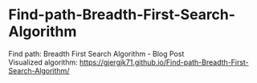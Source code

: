 # Find-path-Breadth-First-Search-Algorithm
Find path: Breadth First Search Algorithm - Blog Post <br/>
Visualized algorithm: https://gjergjk71.github.io/Find-path-Breadth-First-Search-Algorithm/
